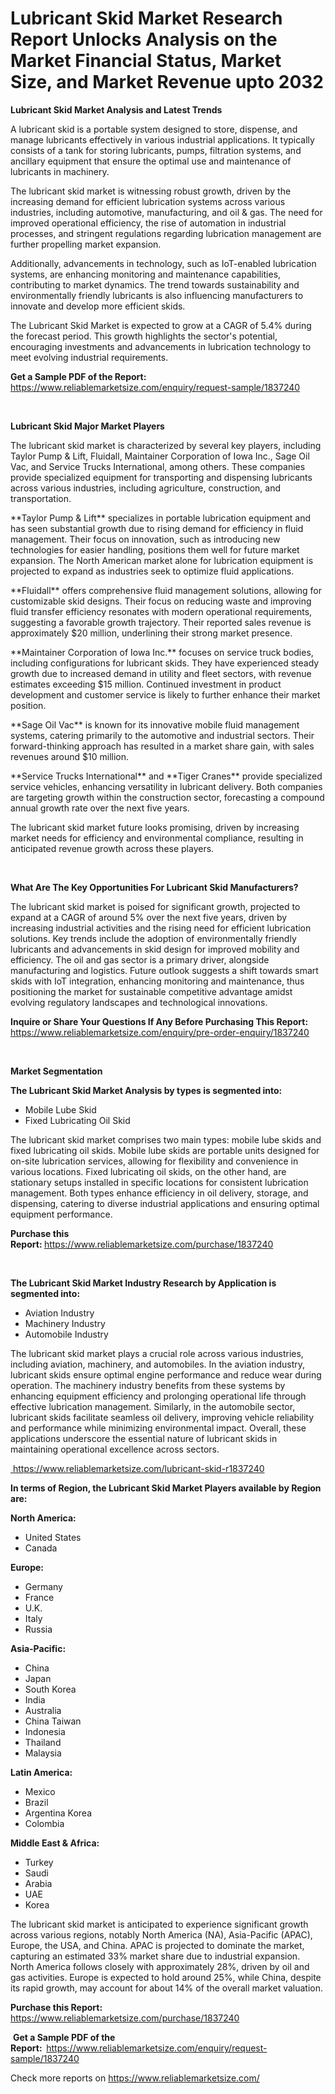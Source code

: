 <p><h1>Lubricant Skid Market Research Report Unlocks Analysis on the Market Financial Status, Market Size, and Market Revenue upto 2032</h1></p><p><strong>Lubricant Skid Market Analysis and Latest Trends</strong></p>
<p><p>A lubricant skid is a portable system designed to store, dispense, and manage lubricants effectively in various industrial applications. It typically consists of a tank for storing lubricants, pumps, filtration systems, and ancillary equipment that ensure the optimal use and maintenance of lubricants in machinery.</p><p>The lubricant skid market is witnessing robust growth, driven by the increasing demand for efficient lubrication systems across various industries, including automotive, manufacturing, and oil & gas. The need for improved operational efficiency, the rise of automation in industrial processes, and stringent regulations regarding lubrication management are further propelling market expansion. </p><p>Additionally, advancements in technology, such as IoT-enabled lubrication systems, are enhancing monitoring and maintenance capabilities, contributing to market dynamics. The trend towards sustainability and environmentally friendly lubricants is also influencing manufacturers to innovate and develop more efficient skids.</p><p>The Lubricant Skid Market is expected to grow at a CAGR of 5.4% during the forecast period. This growth highlights the sector's potential, encouraging investments and advancements in lubrication technology to meet evolving industrial requirements.</p></p>
<p><strong>Get a Sample PDF of the Report:&nbsp;</strong> <a href="https://www.reliablemarketsize.com/enquiry/request-sample/1837240?utm_campaign=2461&utm_medium=2&utm_source=Github&utm_content=ia&utm_term=12042025&utm_id=lubricant-skid">https://www.reliablemarketsize.com/enquiry/request-sample/1837240</a></p>
<p>&nbsp;</p>
<p><strong>Lubricant Skid Major Market Players</strong></p>
<p><p>The lubricant skid market is characterized by several key players, including Taylor Pump & Lift, Fluidall, Maintainer Corporation of Iowa Inc., Sage Oil Vac, and Service Trucks International, among others. These companies provide specialized equipment for transporting and dispensing lubricants across various industries, including agriculture, construction, and transportation.</p><p>**Taylor Pump & Lift** specializes in portable lubrication equipment and has seen substantial growth due to rising demand for efficiency in fluid management. Their focus on innovation, such as introducing new technologies for easier handling, positions them well for future market expansion. The North American market alone for lubrication equipment is projected to expand as industries seek to optimize fluid applications.</p><p>**Fluidall** offers comprehensive fluid management solutions, allowing for customizable skid designs. Their focus on reducing waste and improving fluid transfer efficiency resonates with modern operational requirements, suggesting a favorable growth trajectory. Their reported sales revenue is approximately $20 million, underlining their strong market presence.</p><p>**Maintainer Corporation of Iowa Inc.** focuses on service truck bodies, including configurations for lubricant skids. They have experienced steady growth due to increased demand in utility and fleet sectors, with revenue estimates exceeding $15 million. Continued investment in product development and customer service is likely to further enhance their market position.</p><p>**Sage Oil Vac** is known for its innovative mobile fluid management systems, catering primarily to the automotive and industrial sectors. Their forward-thinking approach has resulted in a market share gain, with sales revenues around $10 million.</p><p>**Service Trucks International** and **Tiger Cranes** provide specialized service vehicles, enhancing versatility in lubricant delivery. Both companies are targeting growth within the construction sector, forecasting a compound annual growth rate over the next five years.</p><p>The lubricant skid market future looks promising, driven by increasing market needs for efficiency and environmental compliance, resulting in anticipated revenue growth across these players.</p></p>
<p>&nbsp;</p>
<p><strong>What Are The Key Opportunities For Lubricant Skid Manufacturers?</strong></p>
<p><p>The lubricant skid market is poised for significant growth, projected to expand at a CAGR of around 5% over the next five years, driven by increasing industrial activities and the rising need for efficient lubrication solutions. Key trends include the adoption of environmentally friendly lubricants and advancements in skid design for improved mobility and efficiency. The oil and gas sector is a primary driver, alongside manufacturing and logistics. Future outlook suggests a shift towards smart skids with IoT integration, enhancing monitoring and maintenance, thus positioning the market for sustainable competitive advantage amidst evolving regulatory landscapes and technological innovations.</p></p>
<p><strong>Inquire or Share Your Questions If Any Before Purchasing This Report:</strong> <a href="https://www.reliablemarketsize.com/enquiry/pre-order-enquiry/1837240?utm_campaign=2461&utm_medium=2&utm_source=Github&utm_content=ia&utm_term=12042025&utm_id=lubricant-skid">https://www.reliablemarketsize.com/enquiry/pre-order-enquiry/1837240</a></p>
<p>&nbsp;</p>
<p><strong>Market Segmentation</strong></p>
<p><strong>The Lubricant Skid Market Analysis by types is segmented into:</strong></p>
<p><ul><li>Mobile Lube Skid</li><li>Fixed Lubricating Oil Skid</li></ul></p>
<p><p>The lubricant skid market comprises two main types: mobile lube skids and fixed lubricating oil skids. Mobile lube skids are portable units designed for on-site lubrication services, allowing for flexibility and convenience in various locations. Fixed lubricating oil skids, on the other hand, are stationary setups installed in specific locations for consistent lubrication management. Both types enhance efficiency in oil delivery, storage, and dispensing, catering to diverse industrial applications and ensuring optimal equipment performance.</p></p>
<p><strong>Purchase this Report:&nbsp;</strong><a href="https://www.reliablemarketsize.com/purchase/1837240?utm_campaign=2461&utm_medium=2&utm_source=Github&utm_content=ia&utm_term=12042025&utm_id=lubricant-skid">https://www.reliablemarketsize.com/purchase/1837240</a></p>
<p>&nbsp;</p>
<p><strong>The Lubricant Skid Market Industry Research by Application is segmented into:</strong></p>
<p><ul><li>Aviation Industry</li><li>Machinery Industry</li><li>Automobile Industry</li></ul></p>
<p><p>The lubricant skid market plays a crucial role across various industries, including aviation, machinery, and automobiles. In the aviation industry, lubricant skids ensure optimal engine performance and reduce wear during operation. The machinery industry benefits from these systems by enhancing equipment efficiency and prolonging operational life through effective lubrication management. Similarly, in the automobile sector, lubricant skids facilitate seamless oil delivery, improving vehicle reliability and performance while minimizing environmental impact. Overall, these applications underscore the essential nature of lubricant skids in maintaining operational excellence across sectors.</p></p>
<p><a href="https://www.reliablemarketsize.com/lubricant-skid-r1837240?utm_campaign=2461&utm_medium=2&utm_source=Github&utm_content=ia&utm_term=12042025&utm_id=lubricant-skid">&nbsp;https://www.reliablemarketsize.com/lubricant-skid-r1837240</a></p>
<p><strong>In terms of Region, the Lubricant Skid Market Players available by Region are:</strong></p>
<p>
    <p> <strong> North America: </strong>
        <ul>
            <li>United States</li>
            <li>Canada</li>
        </ul>
        </p> 
    <p> <strong> Europe: </strong>
        <ul>
            <li>Germany</li>
            <li>France</li>
            <li>U.K.</li>
            <li>Italy</li>
            <li>Russia</li>
        </ul>
        </p> 
    <p> <strong> Asia-Pacific: </strong>
        <ul>
            <li>China</li>
            <li>Japan</li>
            <li>South Korea</li>
            <li>India</li>
            <li>Australia</li>
            <li>China Taiwan</li>
            <li>Indonesia</li>
            <li>Thailand</li>
            <li>Malaysia</li>
        </ul>
        </p> 
    <p> <strong> Latin America: </strong>
        <ul>
            <li>Mexico</li>
            <li>Brazil</li>
            <li>Argentina Korea</li>
            <li>Colombia</li>
        </ul>
        </p> 
    <p> <strong> Middle East & Africa: </strong>
        <ul>
            <li>Turkey</li>
            <li>Saudi</li>
            <li>Arabia</li>
            <li>UAE</li>
            <li>Korea</li>
        </ul>
    </p>
    </p>
<p><p>The lubricant skid market is anticipated to experience significant growth across various regions, notably North America (NA), Asia-Pacific (APAC), Europe, the USA, and China. APAC is projected to dominate the market, capturing an estimated 33% market share due to industrial expansion. North America follows closely with approximately 28%, driven by oil and gas activities. Europe is expected to hold around 25%, while China, despite its rapid growth, may account for about 14% of the overall market valuation.</p></p>
<p><strong>Purchase this Report: </strong><a href="https://www.reliablemarketsize.com/purchase/1837240?utm_campaign=2461&utm_medium=2&utm_source=Github&utm_content=ia&utm_term=12042025&utm_id=lubricant-skid">https://www.reliablemarketsize.com/purchase/1837240</a></p>
<p>&nbsp;<strong>Get a Sample PDF of the Report:&nbsp;&nbsp;</strong><a href="https://www.reliablemarketsize.com/enquiry/request-sample/1837240?utm_campaign=2461&utm_medium=2&utm_source=Github&utm_content=ia&utm_term=12042025&utm_id=lubricant-skid">https://www.reliablemarketsize.com/enquiry/request-sample/1837240</a></p>
<p><strong></strong></p>
<p>Check more reports on <a href="https://www.reliablemarketsize.com/?utm_campaign=2461&utm_medium=2&utm_source=Github&utm_content=ia&utm_term=12042025&utm_id=lubricant-skid">https://www.reliablemarketsize.com/</a></p>